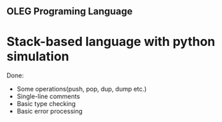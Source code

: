 ## OLEG Programing Language

# Stack-based language with python simulation

Done:
- Some operations(push, pop, dup, dump etc.)
- Single-line comments
- Basic type checking
- Basic error processing
